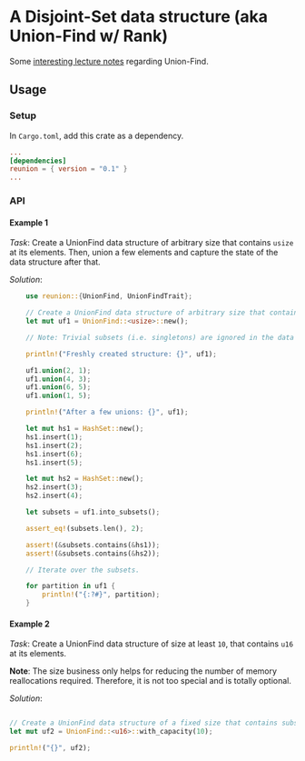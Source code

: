 # A Disjoint-Set data structure (aka Union-Find w/ Rank)

Some [interesting lecture notes](https://www.cs.cmu.edu/~avrim/451f13/lectures/lect0912.pdf) regarding Union-Find.

## Usage

### Setup

In `Cargo.toml`, add this crate as a dependency.

```toml
...
[dependencies]
reunion = { version = "0.1" }
...
```
### API

#### Example 1

*Task*: Create a UnionFind data structure of arbitrary size that contains `usize` at its elements. Then, union a few elements and capture the state of the data structure after that.

*Solution*: 

```rust
	use reunion::{UnionFind, UnionFindTrait};

	// Create a UnionFind data structure of arbitrary size that contains subsets of usizes.
	let mut uf1 = UnionFind::<usize>::new();

	// Note: Trivial subsets (i.e. singletons) are ignored in the data structure because they can always be calculated based on the state and the context.

	println!("Freshly created structure: {}", uf1);

	uf1.union(2, 1);
	uf1.union(4, 3);
	uf1.union(6, 5);
	uf1.union(1, 5);

	println!("After a few unions: {}", uf1);

	let mut hs1 = HashSet::new();
	hs1.insert(1);
	hs1.insert(2);
	hs1.insert(6);
	hs1.insert(5);

	let mut hs2 = HashSet::new();
	hs2.insert(3);
	hs2.insert(4);

	let subsets = uf1.into_subsets();

	assert_eq!(subsets.len(), 2);

	assert!(&subsets.contains(&hs1));
	assert!(&subsets.contains(&hs2));

	// Iterate over the subsets.

	for partition in uf1 {
		println!("{:?#}", partition);
	}
```

#### Example 2

*Task*: Create a UnionFind data structure of size at least `10`, that contains `u16` at its elements.

**Note**: The size business only helps for reducing the number of memory reallocations required. Therefore, it is not too special and is totally optional.

*Solution*: 

```rust

// Create a UnionFind data structure of a fixed size that contains subsets of u16.
let mut uf2 = UnionFind::<u16>::with_capacity(10);

println!("{}", uf2);

```
